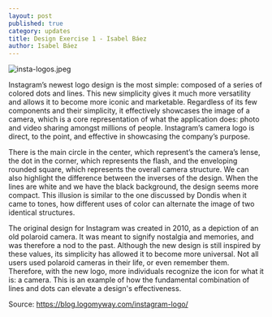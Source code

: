 ```yaml
---
layout: post
published: true
category: updates
title: Design Exercise 1 - Isabel Báez
author: Isabel Báez
---
```

![insta-logos.jpeg]({{site.baseurl}}/assets/insta-logos.jpeg)

Instagram’s newest logo design is the most simple: composed of a series of colored dots and lines. This new simplicity gives it much more versatility and allows it to become more iconic and marketable. Regardless of its few components and their simplicity, it effectively showcases the image of a camera, which is a core representation of what the application does: photo and video sharing amongst millions of people. Instagram’s camera logo is direct, to the point, and effective in showcasing the company’s purpose. 

There is the main circle in the center, which represent’s the camera’s lense, the dot in the corner, which represents the flash, and the enveloping rounded square, which represents the overall camera structure. We can also highlight the difference between the inverses of the design. When the lines are white and we have the black background, the design seems more compact. This illusion is similar to the one discussed by Dondis when it came to tones, how different uses of color can alternate the image of two identical structures. 

The original design for Instagram was created in 2010, as a depiction of an old polaroid camera. It was meant to signify nostalgia and memories, and was therefore a nod to the past. Although the new design is still inspired by these values, its simplicity has allowed it to become more universal. Not all users used polaroid cameras in their life, or even remember them. Therefore, with the new logo, more individuals recognize the icon for what it is: a camera. This is an example of how the fundamental combination of lines and dots can elevate a design's effectiveness. 

Source: https://blog.logomyway.com/instagram-logo/